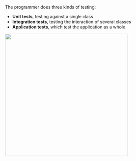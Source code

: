 The programmer does three kinds of testing: 
- **Unit tests**, testing against a single class
- **Integration tests**, testing the interaction of several classes
- **Application tests**, which test the application as a whole.


<img src="resources/images/senchatest/FlowOfInformationProgrammer.jpg" height="400">


